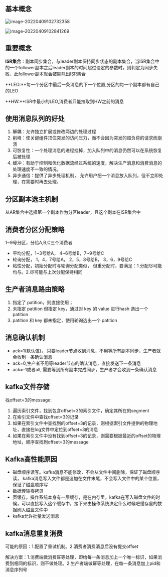 ## 基本概念

![image-20220409102732358](C:\Users\fqh0722\AppData\Roaming\Typora\typora-user-images\image-20220409102732358.png)

![image-20220409102841269](C:\Users\fqh0722\AppData\Roaming\Typora\typora-user-images\image-20220409102841269.png)

## 重要概念

**ISR集合**：副本同步集合，与leader副本保持同步状态的副本集合，当ISR集合中的一个follower副本之后leader副本的时间超过设定的参数时，则判定为同步失败，此follower副本就会被剔除出ISR集合

**LEO:**每一个分区中最后一条消息的下一个位置,分区的每一个副本都有自己的LEO

**HW:**ISR中最小的LEO,消费者只能拉取到HW之前的消息

## 使用消息队列的好处

1. 解耦：允许独立扩展或修改两边的处理过程
2. 削峰：使关键组件顶住突发的访问压力，而不会因为突发的超负荷的请求而崩溃
3. 可恢复性：一个处理消息的进程挂掉，加入队列中的消息仍然可以在系统恢复后被处理
4. 缓冲：有助于控制和优化数据流经过系统的速度，解决生产消息和消费消息的处理速度不一致的情况。
5. 异步通信：提供了异步处理机制， 允许用户把一个消息放入队列，但不立即处理，在需要时再去处理。

## 分区副本选主机制

从AR集合中选择第一个副本作为分区leader，且这个副本在ISR集合中

## 消费者分区分配策略

1~9号分区，分给A,B,C三个消费者

- 平均分配，1~3号给A， 4~6号给B，7~9号给C
- 轮询分配， 1，4，7号给A， 2，5，8号给B， 3，6，9号给C
- 粘性分配，初始分配时与轮询分配类似， 但重分配时，要满足：1.分配尽可能均与。2.尽可能与上次分配保持相同

## 生产者消息路由策略

1. 指定了 patition，则直接使用； 
2. 未指定 patition 但指定 key，通过对 key 的 value 进行hash 选出一个 patition 
3. patition 和 key 都未指定，使用轮询选出一个 patition

## 消息确认机制

- ack=1(默认值)， 只要leader节点收到消息，不用等所有副本同步，生产者就会收到一条确认消息
- ack=0,生产者不用等leader节点的确认消息，直接发送下一条消息
- ack=-1或者all, 需要等到所有副本完成同步，生产者才会收到一条确认消息

## kafka文件存储

找offset=3的message:

1. 遍历索引文件，找到包含offset=3的索引文件，确定其所在的segment
2. 在索引文件中查找offset=3的记录
3. 如果在索引文件中查找到的offset=3的记录，则根据索引文件提供的物理地址，直接在log文件中定位到offset=3的消息
4. 如果在索引文件中没有找到offset=3的记录，则需要根据最近的offset的物理地址，顺序查找到offset=3的message

## Kafka高性能原因

- 磁盘顺序读写。kafka消息不能修改，不会从文件中间删除，保证了磁盘顺序读， kafka消息写入文件都是追加在文件末尾，不会写入文件中的某个位置，保证了磁盘顺序写
- 数据传输零拷贝
- 页缓存。操作系统本身有一层缓存，是在内存里。kafka在写入磁盘文件的时候，可以直接写入这个缓存中，接下来由操作系统决定什么时候吧缓存里的数据刷入磁盘文件中
- kafka允许批量发送消息

## kafka消息重复消费

可能的原因：1.配置了重试机制。2.消费者消费消息后没有提交offset

解决方案：1.消费端做消费幂等处理，即给每一条消息加上一个唯一标识，如果消费到相同的标识，则不做处理。2.生产者端做幂等处理，在每一条消息加上pid和消息序列号